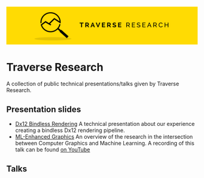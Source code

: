 [![Banner](banner.png)](https://traverseresearch.nl)

# Traverse Research
A collection of public technical presentations/talks given by Traverse Research.

## Presentation slides
- [Dx12 Bindless Rendering](https://github.com/Traverse-Research/tech-talks/blob/main/Presentations/Dx12Bindless/) A technical presentation about our experience creating a bindless Dx12 rendering pipeline. 
- [ML-Enhanced Graphics](https://github.com/Traverse-Research/tech-talks/blob/main/Presentations/ML-EnhancedGraphics/) An overview of the research in the intersection between Computer Graphics and Machine Learning. A recording of this talk can be found [on YouTube](https://youtu.be/B2F5rECk2G4?t=4781)

## Talks
